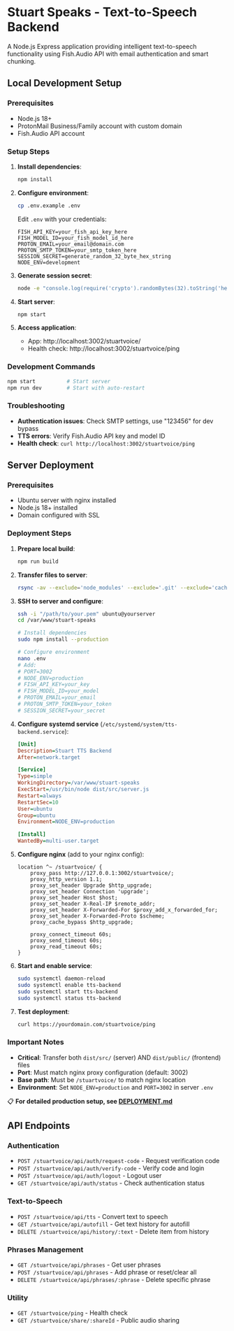 # Stuart Speaks - Text-to-Speech Backend

A Node.js Express application providing intelligent text-to-speech functionality using Fish.Audio API with email authentication and smart chunking.

## Local Development Setup

### Prerequisites
- Node.js 18+
- ProtonMail Business/Family account with custom domain
- Fish.Audio API account

### Setup Steps

1. **Install dependencies**:
   ```bash
   npm install
   ```

2. **Configure environment**:
   ```bash
   cp .env.example .env
   ```
   
   Edit `.env` with your credentials:
   ```env
   FISH_API_KEY=your_fish_api_key_here
   FISH_MODEL_ID=your_fish_model_id_here
   PROTON_EMAIL=your_email@domain.com
   PROTON_SMTP_TOKEN=your_smtp_token_here
   SESSION_SECRET=generate_random_32_byte_hex_string
   NODE_ENV=development
   ```

3. **Generate session secret**:
   ```bash
   node -e "console.log(require('crypto').randomBytes(32).toString('hex'))"
   ```

4. **Start server**:
   ```bash
   npm start
   ```

5. **Access application**:
   - App: http://localhost:3002/stuartvoice/
   - Health check: http://localhost:3002/stuartvoice/ping

### Development Commands
```bash
npm start          # Start server
npm run dev        # Start with auto-restart
```

### Troubleshooting
- **Authentication issues**: Check SMTP settings, use "123456" for dev bypass
- **TTS errors**: Verify Fish.Audio API key and model ID
- **Health check**: `curl http://localhost:3002/stuartvoice/ping`

## Server Deployment

### Prerequisites
- Ubuntu server with nginx installed
- Node.js 18+ installed
- Domain configured with SSL

### Deployment Steps

1. **Prepare local build**:
   ```bash
   npm run build
   ```

2. **Transfer files to server**:
   ```bash
   rsync -av --exclude='node_modules' --exclude='.git' --exclude='cache' --exclude='sessions' --exclude='src' --exclude='*.ts' --exclude='tsconfig.json' -e "ssh -i /path/to/your.pem" . ubuntu@yourserver:/var/www/stuart-speaks/
   ```

3. **SSH to server and configure**:
   ```bash
   ssh -i "/path/to/your.pem" ubuntu@yourserver
   cd /var/www/stuart-speaks
   
   # Install dependencies
   sudo npm install --production
   
   # Configure environment
   nano .env
   # Add:
   # PORT=3002
   # NODE_ENV=production
   # FISH_API_KEY=your_key
   # FISH_MODEL_ID=your_model
   # PROTON_EMAIL=your_email
   # PROTON_SMTP_TOKEN=your_token
   # SESSION_SECRET=your_secret
   ```

4. **Configure systemd service** (`/etc/systemd/system/tts-backend.service`):
   ```ini
   [Unit]
   Description=Stuart TTS Backend
   After=network.target

   [Service]
   Type=simple
   WorkingDirectory=/var/www/stuart-speaks
   ExecStart=/usr/bin/node dist/src/server.js
   Restart=always
   RestartSec=10
   User=ubuntu
   Group=ubuntu
   Environment=NODE_ENV=production

   [Install]
   WantedBy=multi-user.target
   ```

5. **Configure nginx** (add to your nginx config):
   ```nginx
   location ^~ /stuartvoice/ {
       proxy_pass http://127.0.0.1:3002/stuartvoice/;
       proxy_http_version 1.1;
       proxy_set_header Upgrade $http_upgrade;
       proxy_set_header Connection 'upgrade';
       proxy_set_header Host $host;
       proxy_set_header X-Real-IP $remote_addr;
       proxy_set_header X-Forwarded-For $proxy_add_x_forwarded_for;
       proxy_set_header X-Forwarded-Proto $scheme;
       proxy_cache_bypass $http_upgrade;
       
       proxy_connect_timeout 60s;
       proxy_send_timeout 60s;
       proxy_read_timeout 60s;
   }
   ```

6. **Start and enable service**:
   ```bash
   sudo systemctl daemon-reload
   sudo systemctl enable tts-backend
   sudo systemctl start tts-backend
   sudo systemctl status tts-backend
   ```

7. **Test deployment**:
   ```bash
   curl https://yourdomain.com/stuartvoice/ping
   ```

### Important Notes
- **Critical**: Transfer both `dist/src/` (server) AND `dist/public/` (frontend) files
- **Port**: Must match nginx proxy configuration (default: 3002)
- **Base path**: Must be `/stuartvoice/` to match nginx location
- **Environment**: Set `NODE_ENV=production` and `PORT=3002` in server `.env`

📋 **For detailed production setup, see [DEPLOYMENT.md](./DEPLOYMENT.md)**

## API Endpoints

### Authentication
- `POST /stuartvoice/api/auth/request-code` - Request verification code
- `POST /stuartvoice/api/auth/verify-code` - Verify code and login
- `POST /stuartvoice/api/auth/logout` - Logout user
- `GET /stuartvoice/api/auth/status` - Check authentication status

### Text-to-Speech
- `POST /stuartvoice/api/tts` - Convert text to speech
- `GET /stuartvoice/api/autofill` - Get text history for autofill
- `DELETE /stuartvoice/api/history/:text` - Delete item from history

### Phrases Management
- `GET /stuartvoice/api/phrases` - Get user phrases
- `POST /stuartvoice/api/phrases` - Add phrase or reset/clear all
- `DELETE /stuartvoice/api/phrases/:phrase` - Delete specific phrase

### Utility
- `GET /stuartvoice/ping` - Health check
- `GET /stuartvoice/share/:shareId` - Public audio sharing